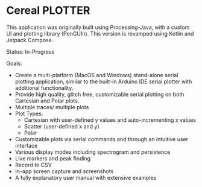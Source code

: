 # Cereal PLOTTER

This application was originally built using Processing-Java, with a custom UI and plotting library (PenGUIn). This version is revamped using Kotlin and Jetpack Compose. 

Status: In-Progress

Goals:
  - Create a multi-platform (MacOS and Windows) stand-alone serial plotting application, similar to the built-in Arduino IDE serial plotter with additional functionality.
  - Provide high quality, glitch free, customizable serial plotting on both Cartesian and Polar plots.
  - Multiple traces/ multiple plots
  - Plot Types: 
    - Cartesian with user-defined y values and auto-incrementing x values
    - Scatter (user-defined x and y)
    - Polar
  - Customizable plots via serial commands and through an intuitive user interface
  - Various display modes including spectrogram and persistence
  - Live markers and peak finding
  - Record to CSV
  - In-app screen capture and screenshots
  - A fully explanatory user manual with extensive examples
